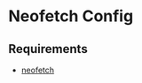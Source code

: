 # Neofetch Config

## Requirements

- [neofetch](https://archlinux.org/packages/extra/any/neofetch/)
